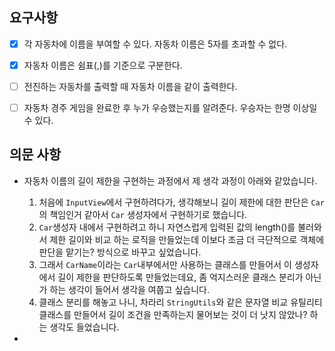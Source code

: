 ## 요구사항
- [x] 각 자동차에 이름을 부여할 수 있다. 자동차 이름은 5자를 초과할 수 없다.
- [x] 자동차 이름은 쉼표(,)를 기준으로 구분한다.
- [ ] 전진하는 자동차를 출력할 때 자동차 이름을 같이 출력한다.
- [ ] 자동차 경주 게임을 완료한 후 누가 우승했는지를 알려준다. 우승자는 한명 이상일 수 있다.


## 의문 사항
- 자동차 이름의 길이 제한을 구현하는 과정에서 제 생각 과정이 아래와 같았습니다.
  1. 처음에 `InputView`에서 구현하려다가, 생각해보니 길이 제한에 대한 판단은 `Car`의 책임인거 같아서 `Car` 생성자에서 구현하기로 했습니다.
  2. `Car`생성자 내에서 구현하려고 하니 자연스럽게 입력된 값의 length()를 불러와서 제한 길이와 비교 하는 로직을 만들었는데 이보다 조금 더 극단적으로 객체에 판단을 맡기는? 방식으로 바꾸고 싶었습니다. 
  3. 그래서 `CarName`이라는 `Car`내부에서만 사용하는 클래스를 만들어서 이 생성자에서 길이 제한을 판단하도록 만들었는데요, 좀 억지스러운 클래스 분리가 아닌가 하는 생각이 들어서 생각을 여쭙고 싶습니다.
  4. 클래스 분리를 해놓고 나니, 차라리 `StringUtils`와 같은 문자열 비교 유틸리티 클래스를 만들어서 길이 조건을 만족하는지 물어보는 것이 더 낫지 않았나? 하는 생각도 들었습니다.

- 